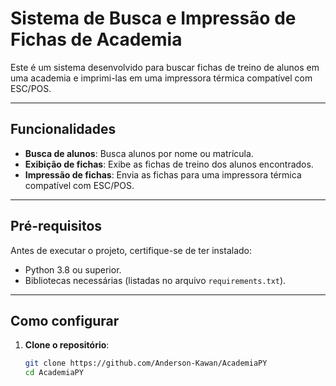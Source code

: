 # Sistema de Busca e Impressão de Fichas de Academia

Este é um sistema desenvolvido para buscar fichas de treino de alunos em uma academia e imprimi-las em uma impressora térmica compatível com ESC/POS.

---

## Funcionalidades

- **Busca de alunos**: Busca alunos por nome ou matrícula.
- **Exibição de fichas**: Exibe as fichas de treino dos alunos encontrados.
- **Impressão de fichas**: Envia as fichas para uma impressora térmica compatível com ESC/POS.

---

## Pré-requisitos

Antes de executar o projeto, certifique-se de ter instalado:

- Python 3.8 ou superior.
- Bibliotecas necessárias (listadas no arquivo `requirements.txt`).

---

## Como configurar

1. **Clone o repositório**:
   ```bash
   git clone https://github.com/Anderson-Kawan/AcademiaPY
   cd AcademiaPY
